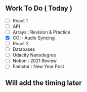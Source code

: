 ## Work To Do ( Today )
- [ ] React 1
- [ ] API
- [ ] Arrays : Revision & Practice
- [x] COI : Audio Syncing
- [ ] React 2
- [ ] Databases
- [ ] Udacity Nanodegree
- [ ] Notion : 2021 Review 
- [ ] Famstar : New Year Post

## Will add the timing later
